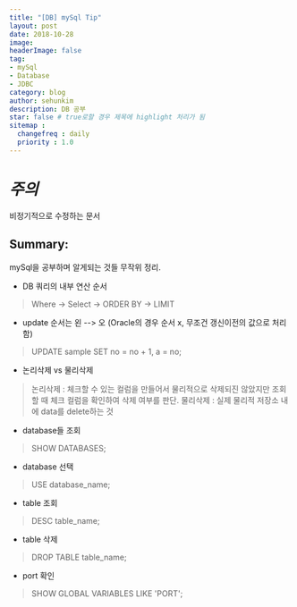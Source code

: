 ```yaml
---
title: "[DB] mySql Tip"
layout: post
date: 2018-10-28
image:
headerImage: false
tag:
- mySql
- Database
- JDBC
category: blog
author: sehunkim
description: DB 공부
star: false # true로할 경우 제목에 highlight 처리가 됨
sitemap :
  changefreq : daily
  priority : 1.0
---
```

# *주의*
<span class="evidence">비정기적으로 수정하는 문서</span>

## Summary:
mySql을 공부하며 알게되는 것들 무작위 정리.

- DB 쿼리의 내부 연산 순서
> Where -> Select -> ORDER BY -> LIMIT

- update 순서는 왼 --> 오 (Oracle의 경우 순서 x, 무조건 갱신이전의 값으로 처리함)
> UPDATE sample SET no = no + 1, a = no;

- 논리삭제 vs 물리삭제
> 논리삭제 : 체크할 수 있는 컬럼을 만들어서 물리적으로 삭제되진 않았지만 조회할 때 체크 컬럼을 확인하여 삭제 여부를 판단.
> 물리삭제 : 실제 물리적 저장소 내에 data를 delete하는 것

- database들 조회
> SHOW DATABASES;

- database 선택
> USE database_name;

- table 조회
> DESC table_name;

- table 삭제
> DROP TABLE table_name;

- port 확인
> SHOW GLOBAL VARIABLES LIKE 'PORT';
